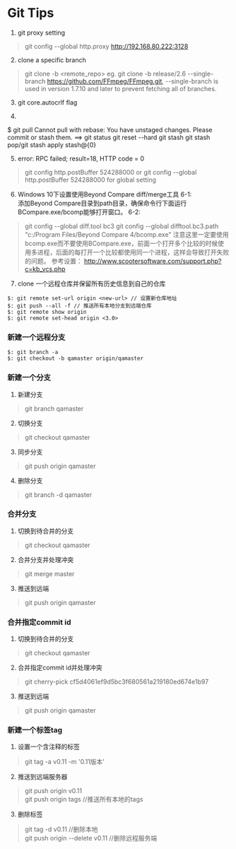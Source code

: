 # Git Tips

1. git proxy setting
> git config --global http.proxy http://192.168.80.222:3128

2. clone a specific branch
> git clone -b <branch> <remote_repo> 
> eg. git clone -b release/2.6 --single-branch https://github.com/FFmpeg/FFmpeg.git, --single-branch is used in version 1.7.10 and later to prevent fetching all of branches.

3. git core.autocrlf flag

4. 
$ git pull
Cannot pull with rebase: You have unstaged changes.
Please commit or stash them.
==>
git status
git reset --hard
git stash
git stash pop/git stash apply stash@{0}

5. error: RPC failed; result=18, HTTP code = 0
> git config http.postBuffer 524288000 
> or git config --global http.postBuffer 524288000 for global setting

6. Windows 10下设置使用Beyond Compare diff/merge工具
6-1:<br>
添加Beyond Compare目录到path目录，确保命令行下面运行BCompare.exe/bcomp能够打开窗口。
6-2:<br>
> git config --global diff.tool bc3
> git config --global difftool.bc3.path "c:/Program Files/Beyond Compare 4/bcomp.exe"
注意这里一定要使用bcomp.exe而不要使用BCompare.exe，前面一个打开多个比较的时候使用多进程，后面的每打开一个比较都使用同一个进程，这样会导致打开失败的问题。
参考设置：
http://www.scootersoftware.com/support.php?c=kb_vcs.php

7. clone 一个远程仓库并保留所有历史信息到自己的仓库
```shell
$: git remote set-url origin <new-url> // 设置新仓库地址
$: git push --all -f // 推送所有本地分支到远端仓库
$: git remote show origin
$: git remote set-head origin <3.0>
```

### 新建一个远程分支
```shell
$: git branch -a
$: git checkout -b qamaster origin/qamaster
```

### 新建一个分支
1. 新建分支
> git branch qamaster

2. 切换分支
> git checkout qamaster

3. 同步分支
> git push origin qamaster 

4. 删除分支
> git branch -d qamaster

### 合并分支
1. 切换到待合并的分支
> git checkout qamaster

2. 合并分支并处理冲突
> git merge master

3. 推送到远端
> git push origin qamaster

### 合并指定commit id
1. 切换到待合并的分支
> git checkout qamaster

2. 合并指定commit id并处理冲突
> git cherry-pick cf5d4061ef9d5bc3f680561a219180ed674e1b97

3. 推送到远端
> git push origin qamaster

### 新建一个标签tag
1. 设置一个含注释的标签
> git tag -a v0.11 -m '0.11版本' 

2. 推送到远端服务器
> git push origin v0.11  
> git push origin tags //推送所有本地的tags

3. 删除标签
> git tag -d v0.11 //删除本地  
> git push origin --delete v0.11 //删除远程服务端

